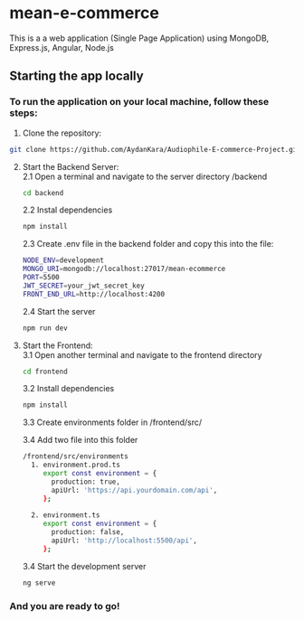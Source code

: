 # mean-e-commerce
This is a a web application (Single Page Application) using MongoDB, Express.js, Angular, Node.js

<h2>Starting the app locally</h2>

<h3>To run the application on your local machine, follow these steps:</h3>

1. Clone the repository:
```bash
git clone https://github.com/AydanKara/Audiophile-E-commerce-Project.git
```
2. Start the Backend Server: <br>
   2.1 Open a terminal and navigate to the server directory /backend
   ```bash
   cd backend
   ```
   2.2 Instal dependencies
   ```bash
   npm install
   ```
   2.3 Create .env file in the backend folder and copy this into the file:
   ```bash
   NODE_ENV=development
   MONGO_URI=mongodb://localhost:27017/mean-ecommerce
   PORT=5500
   JWT_SECRET=your_jwt_secret_key
   FRONT_END_URL=http://localhost:4200
   ```
   2.4 Start the server
   ```bash
   npm run dev
   ```

3. Start the Frontend: <br>
    3.1 Open another terminal and navigate to the frontend directory 
   ```bash
   cd frontend
   ```
   3.2 Install dependencies
    ```bash
   npm install
    ```
   3.3 Create environments folder in /frontend/src/
   
   3.4 Add two file into this folder
   ```bash
   /frontend/src/environments
     1. environment.prod.ts
	    export const environment = {
	      production: true,
	      apiUrl: 'https://api.yourdomain.com/api',
	    };
     
     2. environment.ts
	    export const environment = {
	      production: false,
	      apiUrl: 'http://localhost:5500/api',
	    };
   ```
   3.4 Start the development server
   ```bash
   ng serve
   ```

<h3>And you are ready to go!</h3>
